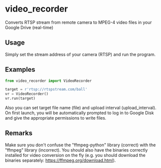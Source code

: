 # video_recorder
 Converts RTSP stream from remote camera to MPEG-4 video files in your Google Drive (real-time)

 ## Usage
 Simply set the stream address of your camera (RTSP) and run the program.

 ## Examples
 ```python
 from video_recorder import VideoRecorder

 target = r'rtsp://rtspstream.com/ball'
 vr = VideoRecorder()
 vr.run(target)
 ```
 Also you can set target file name (file) and upload interval (upload_interval).
 On first launch, you will be automatically prompted to log in to Google Disk and give the appropriate permissions to write files.

 ## Remarks
 Make sure you don't confuse the "ffmpeg-python" library (correct) with the "ffmpeg" library (incorrect). You should also have the binaries correctly installed for video conversion on the fly (e.g. you should download the binaries separately: https://ffmpeg.org/download.html).

